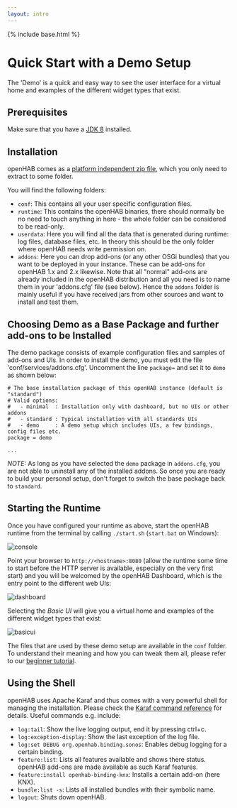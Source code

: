```yaml
---
layout: intro
---
```


{% include base.html %}

# Quick Start with a Demo Setup

The 'Demo' is a quick and easy way to see the user interface for a virtual home and examples of the different widget types that exist.

## Prerequisites

Make sure that you have a [JDK 8](/installation/index.html#prerequisites) installed.

## Installation

openHAB comes as a [platform independent zip file](https://openhab.ci.cloudbees.com/job/openHAB-Distribution/lastSuccessfulBuild/artifact/distributions/openhab-offline/target/openhab-offline-2.0.0-SNAPSHOT.zip), which you only need to extract to some folder.

You will find the following folders:

 - `conf`: This contains all your user specific configuration files.
 - `runtime`: This contains the openHAB binaries, there should normally be no need to touch anything in here - the whole folder can be considered to be read-only.
 - `userdata`: Here you will find all the data that is generated during runtime: log files, database files, etc. In theory this should be the only folder where openHAB needs write permission on.
 - `addons`: Here you can drop add-ons (or any other OSGi bundles) that you want to be deployed in your instance. These can be add-ons for openHAB 1.x and 2.x likewise. Note that all "normal" add-ons are already included in the openHAB distribution and all you need is to name them in your 'addons.cfg' file (see below). Hence the `addons` folder is mainly useful if you have received jars from other sources and want to install and test them.

## Choosing Demo as a Base Package and further add-ons to be Installed

The demo package consists of example configuration files and samples of add-ons and UIs. In order to install the demo, you must edit the file 'conf/services/addons.cfg'.
Uncomment the line `package=` and set it to `demo` as shown below:

```
# The base installation package of this openHAB instance (default is "standard")
# Valid options:
#   - minimal  : Installation only with dashboard, but no UIs or other addons
#   - standard : Typical installation with all standards UIs
#   - demo     : A demo setup which includes UIs, a few bindings, config files etc.
package = demo

...
```  

_NOTE:_ As long as you have selected the `demo` package in `addons.cfg`, you are not able to uninstall any of the installed addons.
So once you are ready to build your personal setup, don't forget to switch the base package back to `standard`.

## Starting the Runtime

Once you have configured your runtime as above, start the openHAB runtime from the terminal by calling `./start.sh` (`start.bat` on Windows):

![console](images/demo_console.png)

Point your browser to ```http://<hostname>:8080``` (allow the runtime some time to start before the HTTP server is available, especially on the very first start) and you will be welcomed by the openHAB Dashboard, which is the entry point to the different web UIs:

![dashboard](images/demo_dashboard.png)

Selecting the _Basic UI_ will give you a virtual home and examples of the different widget types that exist:

![basicui](images/demo_basicui.png)

The files that are used by these demo setup are available in the `conf` folder.
To understand their meaning and how you can tweak them all, please refer to our [beginner tutorial](beginner).

## Using the Shell

openHAB uses Apache Karaf and thus comes with a very powerful shell for managing the installation. Please check the [Karaf command reference](http://karaf.apache.org/manual/latest/commands/commands.html) for details. Useful commands e.g. include:

 - `log:tail`: Show the live logging output, end it by pressing ctrl+c.
 - `log:exception-display`: Show the last exception of the log file.
 - `log:set DEBUG org.openhab.binding.sonos`: Enables debug logging for a certain binding.
 - `feature:list`: Lists all features available and shows there status. openHAB add-ons are made available as such Karaf features.
 - `feature:install openhab-binding-knx`: Installs a certain add-on (here KNX).
 - `bundle:list -s`: Lists all installed bundles with their symbolic name.
 - `logout`: Shuts down openHAB.
